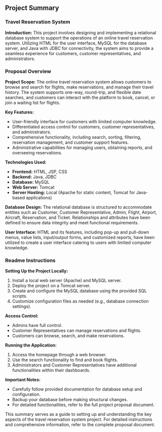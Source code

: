## Project Summary

### Travel Reservation System

**Introduction:**
This project involves designing and implementing a relational database system to support the operations of an online travel reservation system. Utilizing HTML for the user interface, MySQL for the database server, and Java with JDBC for connectivity, the system aims to provide a seamless experience for customers, customer representatives, and administrators.

### Proposal Overview

**Project Scope:**
The online travel reservation system allows customers to browse and search for flights, make reservations, and manage their travel history. The system supports one-way, round-trip, and flexible date searches, and customers can interact with the platform to book, cancel, or join a waiting list for flights.

**Key Features:**
- User-friendly interface for customers with limited computer knowledge.
- Differentiated access control for customers, customer representatives, and administrators.
- Comprehensive functionality, including search, sorting, filtering, reservation management, and customer support features.
- Administrative capabilities for managing users, obtaining reports, and overseeing reservations.

**Technologies Used:**
- **Frontend:** HTML, JSP, CSS
- **Backend:** Java, JDBC
- **Database:** MySQL
- **Web Server:** Tomcat
- **Server Hosting:** Local (Apache for static content, Tomcat for Java-based applications)

**Database Design:**
The relational database is structured to accommodate entities such as Customer, Customer Representative, Admin, Flight, Airport, Aircraft, Reservation, and Ticket. Relationships and attributes have been defined to ensure data integrity and meet functional requirements.

**User Interface:**
HTML and its features, including pop-up and pull-down menus, value lists, input/output forms, and customized reports, have been utilized to create a user interface catering to users with limited computer knowledge.

### Readme Instructions

**Setting Up the Project Locally:**
1. Install a local web server (Apache) and MySQL server.
2. Deploy the project on a Tomcat server.
3. Create and configure the MySQL database using the provided SQL scripts.
4. Customize configuration files as needed (e.g., database connection settings).

**Access Control:**
- Admins have full control.
- Customer Representatives can manage reservations and flights.
- Customers can browse, search, and make reservations.

**Running the Application:**
1. Access the homepage through a web browser.
2. Use the search functionality to find and book flights.
3. Administrators and Customer Representatives have additional functionalities within their dashboards.

**Important Notes:**
- Carefully follow provided documentation for database setup and configuration.
- Backup your database before making structural changes.
- For detailed functionalities, refer to the full project proposal document.

This summary serves as a guide to setting up and understanding the key aspects of the travel reservation system project. For detailed instructions and comprehensive information, refer to the complete proposal document.
